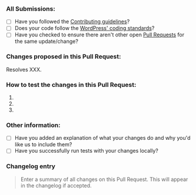 ### All Submissions:

* [ ] Have you followed the [Contributing guidelines](https://github.com/strangerstudios/pmpro-addon-packages/blob/dev/.github/CONTRIBUTING.md)?
* [ ] Does your code follow the [WordPress' coding standards](https://make.wordpress.org/core/handbook/best-practices/coding-standards/)?
* [ ] Have you checked to ensure there aren't other open [Pull Requests](https://github.com/strangerstudios/pmpro-addon-packages/pulls/) for the same update/change?

<!-- Mark completed items with an [x] -->

<!-- You can erase any parts of this template not applicable to your Pull Request. -->

### Changes proposed in this Pull Request:

<!-- Describe the changes made to this Pull Request and the reason for such changes. -->

Resolves XXX.

### How to test the changes in this Pull Request:

1.
2.
3.

### Other information:

* [ ] Have you added an explanation of what your changes do and why you'd like us to include them?
* [ ] Have you successfully run tests with your changes locally?

<!-- Mark completed items with an [x] -->

### Changelog entry

> Enter a summary of all changes on this Pull Request. This will appear in the changelog if accepted.
